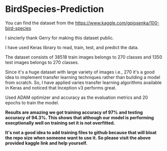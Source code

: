 # BirdSpecies-Prediction

You can find the dataset from the https://www.kaggle.com/gpiosenka/100-bird-species

I sincierly thank Gerry for making this dataset public.

I have used Keras library to read, train, test, and predict the data.

The dataset consists of 38518 train images belongs to 270 classes and 1350 test images belongs to 270 classes.

Since it's a huge dataset with large variety of images i.e., 270 it's a good idea to implement transfer learning techniques rather than building a model from scratch. So, I have applied varies transfer learning algorithms available in Keras and noticed that Inception v3 performs great.

Used ADAM optimizer and accuracy as the evaluation metrics and 20 epochs to train the model.

**Results are amazing we got training accuracy of 97% and testing accuracy of 94.3%. This shows that although our model is performing execptionally well on training set it is not overfitted.**


**It's not a good idea to add training files to github because that will bloat the repo size when someone want to use it. So please visit the above provided kaggle link and help yourself.**
